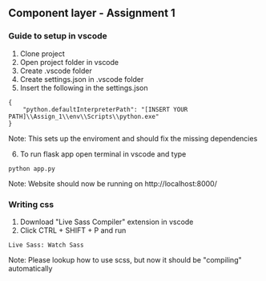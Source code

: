 ## Component layer - Assignment 1
### Guide to setup in vscode
1. Clone project
2. Open project folder in vscode
3. Create .vscode folder
4. Create settings.json in .vscode folder
5. Insert the following in the settings.json
```
{
    "python.defaultInterpreterPath": "[INSERT YOUR PATH]\\Assign_1\\env\\Scripts\\python.exe"
}
```

Note: This sets up the enviroment and should fix the missing dependencies



6. To run flask app open terminal in vscode and type 
```
python app.py
```
Note: Website should now be running on http://localhost:8000/

### Writing css
1. Download "Live Sass Compiler" extension in vscode
2. Click CTRL + SHIFT + P and run
``` 
Live Sass: Watch Sass
```
Note: Please lookup how to use scss, but now it should be "compiling" automatically